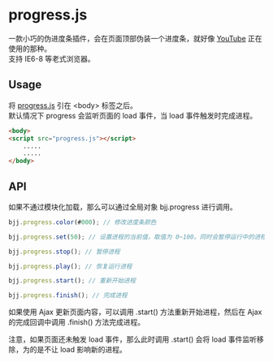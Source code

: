 ﻿# progress.js

一款小巧的伪进度条插件，会在页面顶部伪装一个进度条，就好像 [YouTube](https://www.youtube.com/) 正在使用的那种。<br>
支持 IE6-8 等老式浏览器。

## Usage

将 [progress.js] 引在 \<body\> 标签之后。<br>
默认情况下 progress 会监听页面的 load 事件，当 load 事件触发时完成进程。

``` html
<body>
<script src="progress.js"></script>
	.....
	.....
</body>

```
[progress.js]: https://github.com/baijunjie/progress.js/blob/master/progress.js

## API

如果不通过模块化加载，那么可以通过全局对象 bjj.progress 进行调用。

``` js
bjj.progress.color(#000); // 修改进度条颜色

bjj.progress.set(50); // 设置进程的当前值，取值为 0~100。同时会暂停运行中的进程，使进程变为手动设置

bjj.progress.stop(); //	暂停进程

bjj.progress.play(); // 恢复运行进程

bjj.progress.start(); // 重新开始进程

bjj.progress.finish(); // 完成进程
```

如果使用 Ajax 更新页面内容，可以调用 .start() 方法重新开始进程，然后在 Ajax 的完成回调中调用 .finish() 方法完成进程。<br>

注意，如果页面还未触发 load 事件，那么此时调用 .start() 会将 load 事件监听移除，为的是不让 load 影响新的进程。







